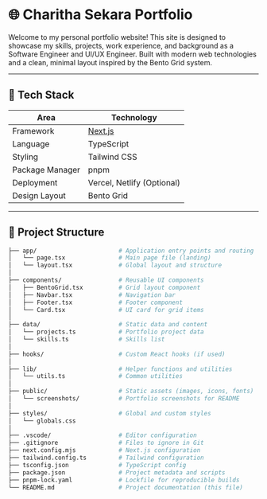 # 🌐 Charitha Sekara Portfolio

Welcome to my personal portfolio website! This site is designed to showcase my skills, projects, work experience, and background as a Software Engineer and UI/UX Engineer. Built with modern web technologies and a clean, minimal layout inspired by the Bento Grid system.

---

## 🧰 Tech Stack

| Area            | Technology           |
|-----------------|----------------------|
| Framework       | [Next.js](https://nextjs.org) |
| Language        | TypeScript           |
| Styling         | Tailwind CSS         |
| Package Manager | pnpm                 |
| Deployment      | Vercel, Netlify (Optional) |
| Design Layout   | Bento Grid           |

---

## 📁 Project Structure

```bash
├── app/                       # Application entry points and routing
│   └── page.tsx               # Main page file (landing)
│   └── layout.tsx             # Global layout and structure
│
├── components/                # Reusable UI components
│   ├── BentoGrid.tsx          # Grid layout component
│   ├── Navbar.tsx             # Navigation bar
│   ├── Footer.tsx             # Footer component
│   └── Card.tsx               # UI card for grid items
│
├── data/                      # Static data and content
│   └── projects.ts            # Portfolio project data
│   └── skills.ts              # Skills list
│
├── hooks/                     # Custom React hooks (if used)
│
├── lib/                       # Helper functions and utilities
│   └── utils.ts               # Common utilities
│
├── public/                    # Static assets (images, icons, fonts)
│   └── screenshots/           # Portfolio screenshots for README
│
├── styles/                    # Global and custom styles
│   └── globals.css
│
├── .vscode/                   # Editor configuration
├── .gitignore                 # Files to ignore in Git
├── next.config.mjs            # Next.js configuration
├── tailwind.config.ts         # Tailwind configuration
├── tsconfig.json              # TypeScript config
├── package.json               # Project metadata and scripts
├── pnpm-lock.yaml             # Lockfile for reproducible builds
└── README.md                  # Project documentation (this file)

